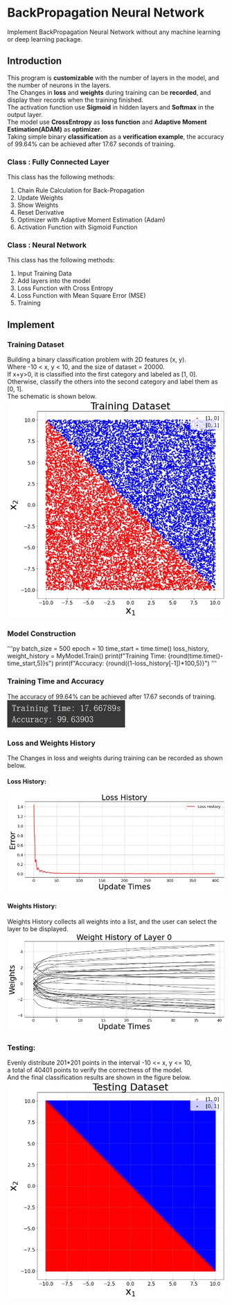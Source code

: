 # BackPropagation Neural Network
Implement BackPropagation Neural Network without any machine learning or deep learning package.<br>

## Introduction
This program is **customizable** with the number of layers in the model, and the number of neurons in the layers.<br>
The Changes in **loss** and **weights** during training can be **recorded**, and display their records when the training finished.<br>
The activation function use **Sigmoid** in hidden layers and **Softmax** in the output layer.<br>
The model use **CrossEntropy** as **loss function** and **Adaptive Moment Estimation(ADAM)** as **optimizer**.<br>
Taking simple binary **classification** as a **verification example**, the accuracy of 99.64% can be achieved after 17.67 seconds of training.<BR>

### Class : Fully Connected Layer<br>
This class has the following methods:<br>
  1. Chain Rule Calculation for Back-Propagation
  2. Update Weights
  3. Show Weights
  4. Reset Derivative
  5. Optimizer with Adaptive Moment Estimation (Adam)
  6. Activation Function with Sigmoid Function

### Class : Neural Network<br>
This class has the following methods:<br>
  1. Input Training Data
  2. Add layers into the model
  3. Loss Function with Cross Entropy
  4. Loss Function with Mean Square Error (MSE)
  5. Training

## Implement
### Training Dataset
Building a binary classification problem with 2D features (x, y).<br>
Where -10 < x, y < 10, and the size of dataset = 20000.<br>
If x+y>0, it is classified into the first category and labeled as [1, 0].<br>
Otherwise, classify the others into the second category and label them as [0, 1].<br>
The schematic is shown below.<br>
![](https://github.com/TW-ZJLin/Back-PropagationNeuralNetwork/blob/main/Figures/TrainingDataset.jpg)<br>

### Model Construction
'''py
batch_size = 500
epoch = 10
time_start = time.time()
loss_history, weight_history = MyModel.Train()
print(f"Training Time: {round(time.time()-time_start,5)}s")
print(f"Accuracy: {round((1-loss_history[-1])*100,5)}")
'''
  
### Training Time and Accuracy
The accuracy of 99.64% can be achieved after 17.67 seconds of training.<br>
![](https://github.com/TW-ZJLin/Back-PropagationNeuralNetwork/blob/main/Figures/Accuracy.jpg)<br>

### Loss and Weights History
The Changes in loss and weights during training can be recorded as shown below.<br>
#### Loss History:<br>
![](https://github.com/TW-ZJLin/Back-PropagationNeuralNetwork/blob/main/Figures/LossHistory.jpg)<br>

#### Weights History:<br>
Weights History collects all weights into a list, and the user can select the layer to be displayed.<br>
![](https://github.com/TW-ZJLin/Back-PropagationNeuralNetwork/blob/main/Figures/WeightsHistory.jpg)<br>

### Testing:
Evenly distribute 201*201 points in the interval -10 <= x, y <= 10,<br>
a total of 40401 points to verify the correctness of the model.<br>
And the final classification results are shown in the figure below.<br>
![](https://github.com/TW-ZJLin/Back-PropagationNeuralNetwork/blob/main/Figures/Testing.jpg)<br>
  
  
  


